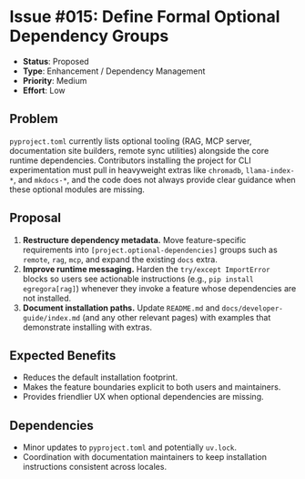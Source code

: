 # Issue #015: Define Formal Optional Dependency Groups

- **Status**: Proposed
- **Type**: Enhancement / Dependency Management
- **Priority**: Medium
- **Effort**: Low

## Problem

`pyproject.toml` currently lists optional tooling (RAG, MCP server, documentation site builders, remote sync utilities) alongside the core runtime dependencies. Contributors installing the project for CLI experimentation must pull in heavyweight extras like `chromadb`, `llama-index-*`, and `mkdocs-*`, and the code does not always provide clear guidance when these optional modules are missing.

## Proposal

1. **Restructure dependency metadata.** Move feature-specific requirements into `[project.optional-dependencies]` groups such as `remote`, `rag`, `mcp`, and expand the existing `docs` extra.
2. **Improve runtime messaging.** Harden the `try/except ImportError` blocks so users see actionable instructions (e.g., `pip install egregora[rag]`) whenever they invoke a feature whose dependencies are not installed.
3. **Document installation paths.** Update `README.md` and `docs/developer-guide/index.md` (and any other relevant pages) with examples that demonstrate installing with extras.

## Expected Benefits

- Reduces the default installation footprint.
- Makes the feature boundaries explicit to both users and maintainers.
- Provides friendlier UX when optional dependencies are missing.

## Dependencies

- Minor updates to `pyproject.toml` and potentially `uv.lock`.
- Coordination with documentation maintainers to keep installation instructions consistent across locales.
